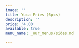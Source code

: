 ```yaml
---
image: ''
title: Yuca Fries (6pcs)
description: ''
price: '4.00'
available: true
menu_name: _our_menus/sides.md

---
```

